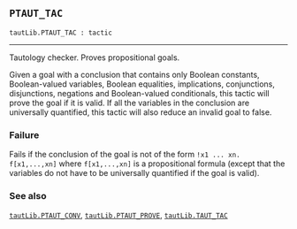 ## `PTAUT_TAC`

``` hol4
tautLib.PTAUT_TAC : tactic
```

------------------------------------------------------------------------

Tautology checker. Proves propositional goals.

Given a goal with a conclusion that contains only Boolean constants,
Boolean-valued variables, Boolean equalities, implications,
conjunctions, disjunctions, negations and Boolean-valued conditionals,
this tactic will prove the goal if it is valid. If all the variables in
the conclusion are universally quantified, this tactic will also reduce
an invalid goal to false.

### Failure

Fails if the conclusion of the goal is not of the form
`!x1 ... xn. f[x1,...,xn]` where `f[x1,...,xn]` is a propositional
formula (except that the variables do not have to be universally
quantified if the goal is valid).

### See also

[`tautLib.PTAUT_CONV`](#tautLib.PTAUT_CONV),
[`tautLib.PTAUT_PROVE`](#tautLib.PTAUT_PROVE),
[`tautLib.TAUT_TAC`](#tautLib.TAUT_TAC)
